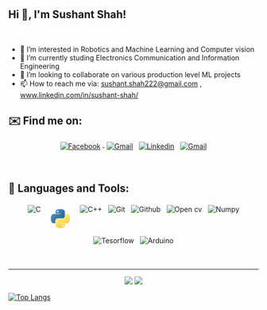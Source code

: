 <h2 align="left">Hi 👋, I'm Sushant Shah!</h2>
<br>

<!-- - 👋 Hi, I’m @Sushant Shah -->
- 👀 I’m interested in Robotics and Machine Learning and Computer vision
- 🌱 I’m currently studing Electronics Communication and Information Engineering
- 💞️ I’m looking to collaborate on various production level ML projects
- 📫 How to reach me via: sushant.shah222@gmail.com , www.linkedin.com/in/sushant-shah/


 ##  ✉️ Find me on:


<p align="center">
 <a href="https://www.facebook.com/Sushant.shah222" target="_blank" rel="noopener noreferrer"> <img src="https://user-images.githubusercontent.com/60286504/138819262-e07f8cb5-7033-4fd6-8e26-f193d98945f0.png" alt="Facebook" height="50" style="vertical-align:top; margin:4px"> </a>
 <a href="mailto:sushant.shah222@gmail.com"> <img src="https://cdn.jsdelivr.net/npm/simple-icons@v3/icons/gmail.svg" alt="Gmail" height="50" style="vertical-align:top; margin:4px"></a>
 <a href="https://linkedin.com/in/sushant-shah" target="_blank" rel="noopener noreferrer"> <img src="https://user-images.githubusercontent.com/60286504/138819608-5ca3201d-1b8c-4168-898b-d5309fc57bd4.png" alt="Linkedin" height="50" style="vertical-align:top; margin:4px"></a>
 <a href="https://www.instagram.com/sushant__shah"> <img src="https://user-images.githubusercontent.com/60286504/138825145-ae83a91f-a8b8-45bb-a488-19b5e77aaf1c.png" alt="Gmail" height="50" style="vertical-align:top; margin:4px"></a>
 

</p>

<br />

## 🧰 Languages and Tools:
<p align="center">
<img src="https://user-images.githubusercontent.com/60286504/138821443-c409c186-e22d-43e2-9f56-ed081ad1191f.png" alt="C" height="55" style="vertical-align:top; margin:4px">

<img src="https://raw.githubusercontent.com/github/explore/80688e429a7d4ef2fca1e82350fe8e3517d3494d/topics/python/python.png" alt="Python" height="55" style="vertical-align:top; margin:4px">
 

<img src="https://user-images.githubusercontent.com/60286504/138821532-f2e1e0ea-e076-4f7e-89a9-9faf93763b7b.png" alt="C++" height="55" style="vertical-align:top; margin:4px">
 

<img src="https://user-images.githubusercontent.com/60286504/138820181-5be61be3-50fc-4360-a6d7-10fb783c3e43.png" alt="Git" height="55" style="vertical-align:top; margin:4px">
<img src="https://user-images.githubusercontent.com/60286504/138823727-64d50656-4589-489a-9450-2949fad564c3.png" alt="Github" height="55" style="vertical-align:top; margin:4px">
 
<img src="https://user-images.githubusercontent.com/60286504/138820665-401baafb-1fd6-4550-8f11-b4fbda5e1c9c.png" alt="Open cv" height="55" style="vertical-align:top; margin:4px">

<img src="https://user-images.githubusercontent.com/60286504/138824269-5c61b376-93a3-47cc-9e01-ff0eca61b592.png" alt="Numpy" height="55" style="vertical-align:top; margin:4px">

 <img src="https://user-images.githubusercontent.com/60286504/138820760-7f98396f-ddce-41eb-820a-2c7a991d4d77.png" alt="Tesorflow" height="55" style="vertical-align:top; margin:4px">
 
 
<img src="https://user-images.githubusercontent.com/60286504/138820970-cb7625dc-eae5-4af4-a238-3afae65e1756.png" alt="Arduino" height="55" style="vertical-align:top; margin:4px">

</p>
<br><hr>



<p align = "center">
  <img src = "https://github-readme-stats.vercel.app/api?username=sushantshah222&show_icons=true&theme=chartreuse-dark" width = 400>
  <img src = "https://github-readme-streak-stats.herokuapp.com?user=sushantshah222&theme=chartreuse-dark&hide_border=true" width = 400><br>

 
</p>

[![Top Langs](https://github-readme-stats.vercel.app/api/top-langs/?username=Sushantshah222&layout=compact)](https://github.com/Sushantshah222/github-readme-stats)

